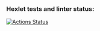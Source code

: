 ### Hexlet tests and linter status:
[![Actions Status](https://github.com/EvgenNazar/frontend-project-lvl1/workflows/hexlet-check/badge.svg)](https://github.com/EvgenNazar/frontend-project-lvl1/actions)